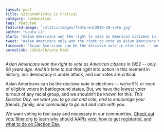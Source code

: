 ```yaml
---
layout: post
title: %23OurAAPIVote is Critical
category: communities
tags: featured
featured-image: '/static/images/featured/2018-10-vote.jpg'
author: "Laura Li"
blurb: "Asian Americans won the right to vote as American citizens in 1952 -- only 66 years ago. And it’s time to put that right into action. In this moment in history, our democracy is under attack, and our votes are critical."
tweet: "Asian Americans only won the right to vote as Asian Americans 66 years ago. Yet, only 56% of us are even registered. This Election Day, let's get out and vote. %23OurAAPIVote "
facebook: "Asian Americans can be the decisive vote in elections -- we’re 5% or more of eligible voters in battleground states. But, we have the lowest voter turnout of any racial group. This Election Day, we want you to go out and vote, and to encourage your friends, family, and community to go out and vote with you."
permalink: /2018/10/vote.html
---
```


*Asian Americans won the right to vote as American citizens in 1952 -- only 66 years ago. And it’s time to put that right into action* In this moment in history, our democracy is under attack, and our votes are critical.

Asian Americans can be the decisive vote in elections -- we’re 5% or more of eligible voters in battleground states. But, we have the lowest voter turnout of any racial group, and we shouldn’t be known for this. *This Election Day, we want you to go out and vote, and to encourage your friends, family, and community to go out and vote with you.*

We want voting to feel easy and necessary in our communities. [Check out vote.18mr.org to learn why should AAPIs vote, how to get registered, and what to do on Election Day.](vote.18mr.org)
